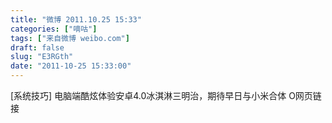 ```yaml
---
title: "微博 2011.10.25 15:33"
categories: ["嘀咕"]
tags: ["来自微博 weibo.com"]
draft: false
slug: "E3RGth"
date: "2011-10-25 15:33:00"
---
```


<p>[系统技巧] 电脑端酷炫体验安卓4.0冰淇淋三明治，期待早日与小米合体 O网页链接 ​​​​</p>
